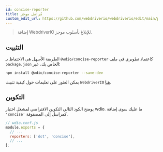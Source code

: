 ```yaml
---
id: concise-reporter
title: مُراسل موجز
custom_edit_url: https://github.com/webdriverio/webdriverio/edit/main/packages/wdio-concise-reporter/README.md
---
```



> إضافة WebdriverIO للإبلاغ بأسلوب موجز.

## التثبيت

الطريقة الأسهل هي الاحتفاظ بـ `@wdio/concise-reporter` كاعتماد تطويري في ملف `package.json` الخاص بك، عبر:

```sh
npm install @wdio/concise-reporter --save-dev
```

يمكن العثور على تعليمات حول كيفية تثبيت `WebdriverIO` [هنا](https://webdriver.io/docs/gettingstarted).

## التكوين

يوضح الكود التالي التكوين الافتراضي لمشغل اختبار wdio. ما عليك سوى إضافة `'concise'` كمراسل
إلى المصفوفة.

```js
// wdio.conf.js
module.exports = {
  // ...
  reporters: ['dot', 'concise'],
  // ...
};
```